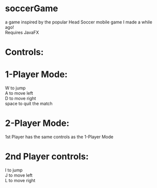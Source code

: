 # soccerGame
a game inspired by the popular Head Soccer mobile game I made a while ago!  
Requires JavaFX

# Controls:
# 1-Player Mode:  
W to jump  
A to move left  
D to move right  
space to quit the match  
  
# 2-Player Mode:  
1st Player has the same controls as the 1-Player Mode  
# 2nd Player controls:  
I to jump  
J to move left  
L to move right  
